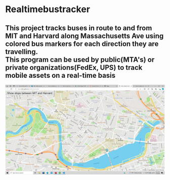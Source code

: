 # Realtimebustracker
<h2> This project tracks buses in route to and from MIT and Harvard along Massachusetts Ave using colored bus markers for each direction they are travelling.<br>
This program can be used by public(MTA's) or private organizations(FedEx, UPS) to track mobile assets on a real-time basis<br>
</h2>
<img src="bustracker.jpg" />

